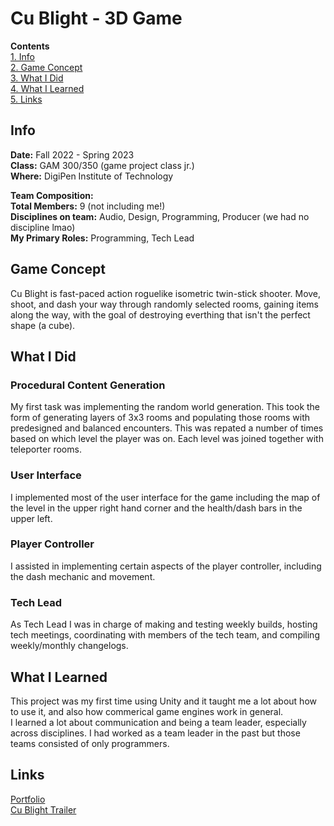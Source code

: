 # Cu Blight - 3D Game
**Contents**  
[1. Info](#info)  
[2. Game Concept](#game-concept)  
[3. What I Did](#what-i-did)  
[4. What I Learned](#what-i-learned)  
[5. Links](#links)  
## Info
**Date:** Fall 2022 - Spring 2023  
**Class:** GAM 300/350 (game project class jr.)  
**Where:** DigiPen Institute of Technology  
  
**Team Composition:**  
**Total Members:** 9 (not including me!)  
**Disciplines on team:** Audio, Design, Programming, Producer (we had no discipline lmao)  
**My Primary Roles:** Programming, Tech Lead
## Game Concept
Cu Blight is fast-paced action roguelike isometric twin-stick shooter. Move, shoot, and dash your way through randomly selected rooms, gaining items along the way, with the goal of destroying everthing that isn't the perfect shape (a cube).
## What I Did
### Procedural Content Generation
My first task was implementing the random world generation. This took the form of generating layers of 3x3 rooms and populating those rooms with predesigned and balanced encounters. This was repated a number of times based on which level the player was on. Each level was joined together with teleporter rooms.
### User Interface
I implemented most of the user interface for the game including the map of the level in the upper right hand corner and the health/dash bars in the upper left.
### Player Controller
I assisted in implementing certain aspects of the player controller, including the dash mechanic and movement.
### Tech Lead
As Tech Lead I was in charge of making and testing weekly builds, hosting tech meetings, coordinating with members of the tech team, and compiling weekly/monthly changelogs.
## What I Learned
This project was my first time using Unity and it taught me a lot about how to use it, and also how commerical game engines work in general.  
I learned a lot about communication and being a team leader, especially across disciplines. I had worked as a team leader in the past but those teams consisted of only programmers.
## Links
[Portfolio](https://github.com/sam-biks/Portfolio)  
[Cu Blight Trailer](https://www.youtube.com/watch?v=JvKE0z_sxak)